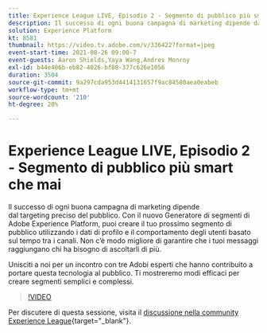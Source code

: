 ```yaml
---
title: Experience League LIVE, Episodio 2 - Segmento di pubblico più smart che mai
description: Il successo di ogni buona campagna di marketing dipende dal targeting preciso del pubblico. Con il nuovo Generatore di segmenti di Adobe Experience Platform, puoi creare il tuo prossimo segmento di pubblico utilizzando i dati di profilo e il comportamento degli utenti basato sul tempo tra i canali. Non c'è modo migliore di assicurarsi che i tuoi messaggi raggiungano le persone che hanno bisogno di ascoltarli di più. Unisciti a noi per un incontro con tre Adobi esperti che hanno contribuito a portare questa tecnologia al pubblico. Ti mostreremo modi efficaci per creare segmenti semplici e complessi.
solution: Experience Platform
kt: 8581
thumbnail: https://video.tv.adobe.com/v/336422?format=jpeg
event-start-time: 2021-08-26 09:00-7
event-guests: Aaron Shields,Yaya Wang,Andres Monroy
exl-id: b44e406b-eb82-4026-bf88-377c626e1056
duration: 3504
source-git-commit: 9a297cda953d4414131657f9ac84580aea0eabeb
workflow-type: tm+mt
source-wordcount: '210'
ht-degree: 20%

---
```


# Experience League LIVE, Episodio 2 - Segmento di pubblico più smart che mai

Il successo di ogni buona campagna di marketing dipende dal targeting preciso del pubblico. Con il nuovo Generatore di segmenti di Adobe Experience Platform, puoi creare il tuo prossimo segmento di pubblico utilizzando i dati di profilo e il comportamento degli utenti basato sul tempo tra i canali. Non c’è modo migliore di garantire che i tuoi messaggi raggiungano chi ha bisogno di ascoltarli di più.

Unisciti a noi per un incontro con tre Adobi esperti che hanno contribuito a portare questa tecnologia al pubblico. Ti mostreremo modi efficaci per creare segmenti semplici e complessi.

>[!VIDEO](https://video.tv.adobe.com/v/336422/?quality=12&learn=on)

Per discutere di questa sessione, visita il [discussione nella community Experience League](https://experienceleaguecommunities.adobe.com/t5/adobe-experience-platform/questions-and-discussion-for-experience-league-live-ep-2-make/m-p/420645#M68){target="_blank"}.
